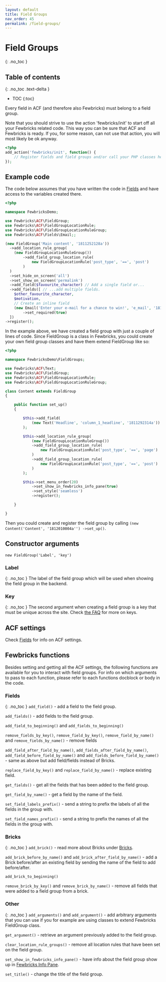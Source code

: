 ```yaml
---
layout: default
title: Field Groups
nav_order: 45
permalink: /field-groups/
---
```


# Field Groups
{: .no_toc }

## Table of contents
{: .no_toc .text-delta }

- TOC
{:toc}

Every field in ACF (and therefore also Fewbricks) must belong to a field group.

Note that you should strive to use the action 'fewbricks/init' to start off all your Fewbricks related code. This way
 you can be sure that ACF and Fewbricks is ready. If you, for some reason, can not use that action, you will most
 likely be ok anyway.

```php
<?php
add_action('fewbricks/init', function() {
    // Register fields and field groups and/or call your PHP classes here.
});
```

## Example code
The code below assumes that you have written the code in [Fields](/fields#example-code) and have access to the variables created there.

```php
<?php

namespace FewbricksDemo;

use Fewbricks\ACF\FieldGroup;
use Fewbricks\ACF\FieldGroupLocationRule;
use Fewbricks\ACF\FieldGroupLocationRuleGroup;
use Fewbricks\ACF\Fields\Email;;

(new FieldGroup('Main content', '1811252128a'))
  ->add_location_rule_group(
    (new FieldGroupLocationRuleGroup())
        ->add_field_group_location_rule(
            new FieldGroupLocationRule('post_type', '==', 'post')
        )
  )
  ->set_hide_on_screen('all')
  ->set_show_on_screen('permalink')
  ->add_field($favourite_character) // Add a single field or...
  ->add_fields([ // ...add multiple fields.
    $other_favourite_character,
    $motivation,
    // Create an inline field
    (new Email('Enter your e-mail for a chance to win!', 'e_mail', '1811281100a'))
        ->set_required(true)
  ])
->register();
```

In the example above, we have created a field group with just a couple of lines of code. Since FieldGroup is a class
in Fewbricks, you could create your own field group classes and have them extend FieldGroup like so:

```php
<?php

namespace FewbricksDemo\FieldGroups;

use Fewbricks\ACF\Text;
use Fewbricks\ACF\FieldGroup;
use Fewbricks\ACF\FieldGroupLocationRule;
use Fewbricks\ACF\FieldGroupLocationRuleGroup;

class Content extends FieldGroup
{

    public function set_up()
    {

        $this->add_field(
            (new Text('Headline', 'column_1_headline', '1811292314a'))
        );

        $this->add_location_rule_group(
            (new FieldGroupLocationRuleGroup())
            ->add_field_group_location_rule(
                new FieldGroupLocationRule('post_type', '==', 'page')
            )
            ->add_field_group_location_rule(
                new FieldGroupLocationRule('post_type', '==', 'post')
            )
        );

        $this->set_menu_order(20)
            ->set_show_in_fewbricks_info_pane(true)
            ->set_style('seamless')
            ->register();

    }

}

```

Then you could create and register the field group by calling `(new Content('Content', '1812010004a'')
->set_up()`.

## Constructor arguments

`new FieldGroup('Label', 'key')`

### Label
{: .no_toc }
The label of the field group which will be used when showing the field group in the backend.

### Key
{: .no_toc }
The second argument when creating a field group is a key that must be unique across the site. Check [the FAQ](/faq/#whats-up-with-the-weird-strings-like-1811302108a)
for more on keys.

## ACF settings
Check [Fields](/fields/#acf-settings) for info on ACF settings.

## Fewbricks functions
Besides setting and getting all the ACF settings, the following functions are available for you to interact with field
groups. For info on which arguments to pass to each function, please refer to each functions docblock or body in the
code.

### Fields
{: .no_toc }
`add_field()` - add a field to the field group.

`add_fields()` - add fields to the field group.

`add_field_to_beginning()` and `add_fields_to_beginning()`

`remove_fields_by_key()`, `remove_field_by_key()`, `remove_field_by_name()` and `remove_fields_by_name()` - remove fields

`add_field_after_field_by_name()`, `add_fields_after_field_by_name()`, `add_field_before_field_by_name()` and
`add_fields_before_field_by_name()` - same as above but add field/fields instead of Bricks.

`replace_field_by_key()` and `replace_field_by_name()` - replace existing field.

`get_fields()` - get all the fields that has been added to the field group.

`get_field_by_name()` - get a field by the name of the field.

`set_field_labels_prefix()` - send a string to prefix the labels of all the fields in the group with.

`set_field_names_prefix()` - send a string to prefix the names of all the fields in the group with.

### Bricks
{: .no_toc }
`add_brick()` - read more about Bricks under [Bricks](/bricks/).

`add_brick_before_by_name()` and `add_brick_after_field_by_name()` - add a Brick before/after an existing field by sending
the name of the field to add before/after.

`add_brick_to_beginning()`

`remove_brick_by_key()` and `remove_brick_by_name()` - remove all fields that were added to a field group from a brick.

### Other
{: .no_toc }
`add_arguments()` and `add_argument()` - add arbitrary arguments that you can use if you for example are using classes
to extend Fewbricks FieldGroup class.

`get_argument()` - retrieve an argument previously added to the field group.

`clear_location_rule_groups()` - remove all location rules that have been set on the field group.

`set_show_in_fewbricks_info_pane()` - have info about the field group show up in [Fewbricks Info Pane](/info-pane/).

`set_title()` - change the title of the field group.
